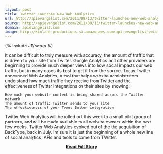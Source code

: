 ```yaml
---
layout: post
title: Twitter Launches New Web Analytics
url: http://apievangelist.com/2011/09/13/twitter-launches-new-web-analytics/
source: http://apievangelist.com/2011/09/13/twitter-launches-new-web-analytics/
domain: apievangelist.com
image: http://kinlane-productions.s3.amazonaws.com/api-evangelist/twitter_web_analytics.png
---
```

{% include JB/setup %}<p>It can be difficult to truly measure with accuracy, the amount of traffic that is driven to your site from Twitter.
Google Analytics and other providers are beginning to provide much deeper views into how social impacts our web traffic, but in many cases its best to get it from the source.
Today Twitter announced Web Analytics, a tool that helps website administrators understand how much traffic they receive from Twitter and the effectiveness of Twitter integrations on their sites by showing:

	How much your website content is being shared across the Twitter network
	The amount of traffic Twitter sends to your site
	The effectiveness of your Tweet Button integration

Twitter Web Analytics will be rolled out this week to a small pilot group of partners, and will be made available to all website owners within the next few weeks.
Twitter Web Analytics evolved out of the the acquisition of BackType, back in July. Im sure it is just the beginning of a whole new line of social analytics, APIs and tools to come from TWitter.</p>
<center><p><a href="http://apievangelist.com/2011/09/13/twitter-launches-new-web-analytics/" style='padding:25px; font-sze:18px; font-weight: bold;'>Read Full Story</a></p></center>
